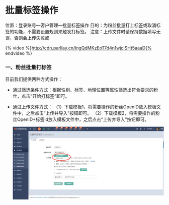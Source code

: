 # 批量标签操作

位置：登录账号—客户管理—批量标签操作
目的：为粉丝批量打上标签或取消标签的功能，不需要设置规则来触发打标签。
注意：上传文件时请保持数据填写无误，否则会上传失败或


{% video %}http://cdn.parllay.cn/lngQdMKzEoT7d4n1wjcISHt5aaaD{% endvideo %}

### 一、粉丝批量打标签

目前我们提供两种方式操作：

* 通过筛选条件方式：根据性别、标签、地理位置等属性筛选出符合要求的粉丝，点击“开始打标签”即可。 
* 通过上传文件方式：
（1）下载模板1，将需要操作的粉丝OpenID放入模板文件中，之后点击“上传并导入”按钮即可。
（2）下载模板2，将需要操作的粉丝OpenID+标签id放入模板文件中，之后点击“上传并导入”按钮即可。

  ![](/assets/1522292491%281%29.jpg)







